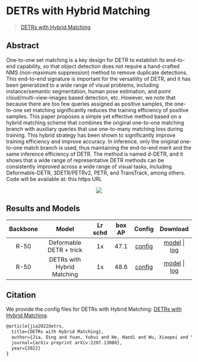 # DETRs with Hybrid Matching

> [DETRs with Hybrid Matching](https://arxiv.org/abs/2207.13080)

<!-- [ALGORITHM] -->

## Abstract

One-to-one set matching is a key design for DETR to establish its end-to-end capability, so that object detection does not require a hand-crafted NMS (non-maximum suppression) method to remove duplicate detections. This end-to-end signature is important for the versatility of DETR, and it has been generalized to a wide range of visual problems, including instance/semantic segmentation, human pose estimation, and point cloud/multi-view-images based detection, etc. However, we note that because there are too few queries assigned as positive samples, the one-to-one set matching significantly reduces the training efficiency of positive samples. This paper proposes a simple yet effective method based on a hybrid matching scheme that combines the original one-to-one matching branch with auxiliary queries that use one-to-many matching loss during training. This hybrid strategy has been shown to significantly improve training efficiency and improve accuracy. In inference, only the original one-to-one match branch is used, thus maintaining the end-to-end merit and the same inference efficiency of DETR. The method is named -DETR, and it shows that a wide range of representative DETR methods can be consistently improved across a wide range of visual tasks, including Deformable-DETR, 3DETR/PETRv2, PETR, and TransTrack, among others. Code will be available at: this https URL

<div align=center>
<img src="https://user-images.githubusercontent.com/40661020/143877617-ad9b24fd-77ce-46aa-9689-1a44b5594132.png"/>
</div>

## Results and Models

| Backbone |           Model            | Lr schd | box AP |                                                               Config                                                                |                                                                                                                                                                                       Download                                                                                                                                                                                        |
| :------: | :------------------------: | :-----: | :----: | :---------------------------------------------------------------------------------------------------------------------------------: | :-----------------------------------------------------------------------------------------------------------------------------------------------------------------------------------------------------------------------------------------------------------------------------------------------------------------------------------------------------------------------------------: |
|   R-50   |  Deformable DETR + trick   |   1x    |  47.1  |   [config](https://github.com/open-mmlab/mmdetection/tree/master/configs/h_deformable_detr/deformable_detr_r50_trick_1x_coco.py)    |               [model](https://download.openmmlab.com/mmdetection/v2.0/deformable_detr/deformable_detr_r50_16x2_50e_coco/deformable_detr_r50_16x2_50e_coco_20210419_220030-a12b9512.pth) \| [log](https://download.openmmlab.com/mmdetection/v2.0/deformable_detr/deformable_detr_r50_16x2_50e_coco/deformable_detr_r50_16x2_50e_coco_20210419_220030-a12b9512.log.json)               |
|   R-50   | DETRs with Hybrid Matching |   1x    |  48.6  | [config](https://github.com/open-mmlab/mmdetection/tree/master/configs/deformable_detr/deformable_detr_refine_r50_16x2_50e_coco.py) | [model](https://download.openmmlab.com/mmdetection/v2.0/deformable_detr/deformable_detr_refine_r50_16x2_50e_coco/deformable_detr_refine_r50_16x2_50e_coco_20210419_220503-5f5dff21.pth) \| [log](https://download.openmmlab.com/mmdetection/v2.0/deformable_detr/deformable_detr_refine_r50_16x2_50e_coco/deformable_detr_refine_r50_16x2_50e_coco_20210419_220503-5f5dff21.log.json) |

## Citation

We provide the config files for DETRs with Hybrid Matching: [DETRs with Hybrid Matching](https://arxiv.org/abs/2207.13080).

```latex
@article{jia2022detrs,
  title={DETRs with Hybrid Matching},
  author={Jia, Ding and Yuan, Yuhui and He, Haodi and Wu, Xiaopei and Yu, Haojun and Lin, Weihong and Sun, Lei and Zhang, Chao and Hu, Han},
  journal={arXiv preprint arXiv:2207.13080},
  year={2022}
}
```
